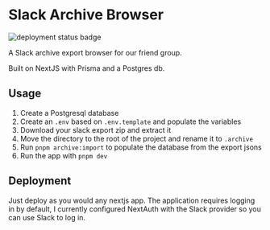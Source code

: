 # Slack Archive Browser

![deployment status badge](https://img.shields.io/github/deployments/pkarolyi/slack-archive-browser/production?logo=vercel&label=deployment)

A Slack archive export browser for our friend group.

Built on NextJS with Prisma and a Postgres db.

## Usage

1. Create a Postgresql database
2. Create an `.env` based on `.env.template` and populate the variables
3. Download your slack export zip and extract it
4. Move the directory to the root of the project and rename it to `.archive`
5. Run `pnpm archive:import` to populate the database from the export jsons
6. Run the app with `pnpm dev`

## Deployment

Just deploy as you would any nextjs app. The application requires logging in by default, I currently configured NextAuth with the Slack provider so you can use Slack to log in.
